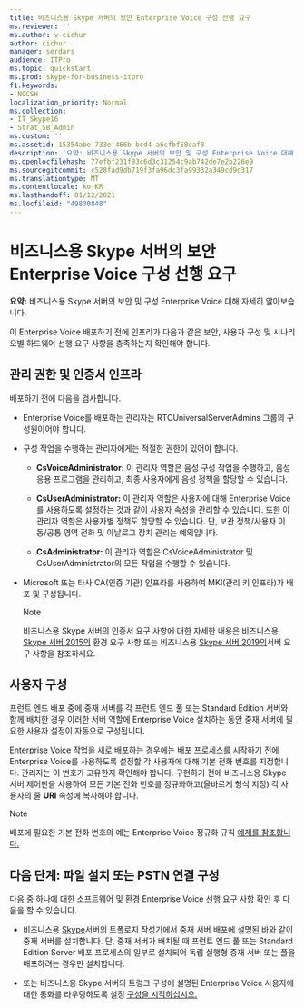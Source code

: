 ```yaml
---
title: 비즈니스용 Skype 서버의 보안 Enterprise Voice 구성 선행 요구
ms.reviewer: ''
ms.author: v-cichur
author: cichur
manager: serdars
audience: ITPro
ms.topic: quickstart
ms.prod: skype-for-business-itpro
f1.keywords:
- NOCSH
localization_priority: Normal
ms.collection:
- IT_Skype16
- Strat_SB_Admin
ms.custom: ''
ms.assetid: 15354abe-733e-466b-bcd4-a6cfbf58caf8
description: '요약: 비즈니스용 Skype 서버의 보안 및 구성 Enterprise Voice 대해 자세히 알아보습니다.'
ms.openlocfilehash: 77efbf231f83c6d3c31254c9ab742de7e2b226e9
ms.sourcegitcommit: c528fad9db719f3fa96dc3fa99332a349cd9d317
ms.translationtype: MT
ms.contentlocale: ko-KR
ms.lasthandoff: 01/12/2021
ms.locfileid: "49830848"
---
```

# <a name="security-and-configuration-prerequisites-for-enterprise-voice-in-skype-for-business-server"></a>비즈니스용 Skype 서버의 보안 Enterprise Voice 구성 선행 요구
 
**요약:** 비즈니스용 Skype 서버의 보안 및 구성 Enterprise Voice 대해 자세히 알아보습니다.
  
이 Enterprise Voice 배포하기 전에 인프라가 다음과 같은 보안, 사용자 구성 및 시나리오별 하드웨어 선행 요구 사항을 충족하는지 확인해야 합니다. 
  
## <a name="administrative-rights-and-certificate-infrastructure"></a>관리 권한 및 인증서 인프라

배포하기 전에 다음을 검사합니다.
  
- Enterprise Voice를 배포하는 관리자는 RTCUniversalServerAdmins 그룹의 구성원이어야 합니다.
    
- 구성 작업을 수행하는 관리자에게는 적절한 권한이 있어야 합니다.
    
  - **CsVoiceAdministrator:** 이 관리자 역할은 음성 구성 작업을 수행하고, 음성 응용 프로그램을 관리하고, 최종 사용자에게 음성 정책을 할당할 수 있습니다.
    
  - **CsUserAdministrator:** 이 관리자 역할은 사용자에 대해 Enterprise Voice를 사용하도록 설정하는 것과 같이 사용자 속성을 관리할 수 있습니다. 또한 이 관리자 역할은 사용자별 정책도 할당할 수 있습니다. 단, 보관 정책/사용자 이동/공통 영역 전화 및 아날로그 장치 관리는 예외입니다.
    
  - **CsAdministrator:** 이 관리자 역할은 CsVoiceAdministrator 및 CsUserAdministrator의 모든 작업을 수행할 수 있습니다.
    
- Microsoft 또는 타사 CA(인증 기관) 인프라를 사용하여 MKI(관리 키 인프라)가 배포 및 구성됩니다.
    
    > [!NOTE]
    > 비즈니스용 Skype 서버의 인증서 요구 사항에 대한 자세한 내용은 비즈니스용 [Skype 서버 2015의](../../plan-your-deployment/requirements-for-your-environment/environmental-requirements.md) 환경 요구 사항 또는 비즈니스용 [Skype 서버 2019의](../../../SfBServer2019/plan/system-requirements.md)서버 요구 사항을 참조하세요. 
  
## <a name="user-configuration"></a>사용자 구성

프런트 엔드 배포 중에 중재 서버를 각 프런트 엔드 풀 또는 Standard Edition 서버와 함께 배치한 경우 이러한 서버 역할에 Enterprise Voice 설치하는 동안 중재 서버에 필요한 사용자 설정이 자동으로 구성됩니다.
  
Enterprise Voice 작업을 새로 배포하는 경우에는 배포 프로세스를 시작하기 전에 Enterprise Voice를 사용하도록 설정할 각 사용자에 대해 기본 전화 번호를 지정합니다. 관리자는 이 번호가 고유한지 확인해야 합니다. 구현하기 전에 비즈니스용 Skype 서버 제어판을 사용하여 모든 기본 전화 번호를 정규화하고(올바르게 형식 지정) 각 사용자의 줄 **URI** 속성에 복사해야 합니다.
  
> [!NOTE]
> 배포에 필요한 기본 전화 번호의 예는 Enterprise Voice 정규화 규칙 [예제를 참조합니다.](../../plan-your-deployment/enterprise-voice-solution/outbound-voice-routing.md#BKMK_SampleNormalizationRules) 
  
## <a name="next-steps-install-files-or-configure-pstn-connectivity"></a>다음 단계: 파일 설치 또는 PSTN 연결 구성

다음 중 하나에 대한 소프트웨어 및 환경 Enterprise Voice 선행 요구 사항 확인 후 다음을 할 수 있습니다.
  
- 비즈니스용 [Skype](deploy-a-mediation-server.md)서버의 토폴로지 작성기에서 중재 서버 배포에 설명된 바와 같이 중재 서버를 설치합니다. 단, 중재 서버가 배치될 때 프런트 엔드 풀 또는 Standard Edition Server 배포 프로세스의 일부로 설치되어 독립 실행형 중재 서버 또는 풀을 배포하려는 경우만 설치합니다.
    
- 또는 비즈니스용 Skype 서버의 트렁크 구성에 설명된 Enterprise Voice 사용자에 대한 통화를 라우팅하도록 설정 [구성을 시작하십시오.](configure-trunks.md)
    

